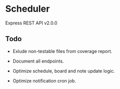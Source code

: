 # Scheduler

Express REST API v2.0.0

## Todo

- Exlude non-testable files from coverage report.

- Document all endpoints.

- Optimize schedule, board and note update logic.

- Optimize notification cron job.
